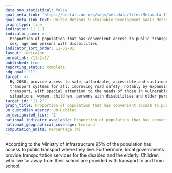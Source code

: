 ```yaml
---
data_non_statistical: false
goal_meta_link: 'https://unstats.un.org/sdgs/metadata/files/Metadata-11-02-01.pdf'
goal_meta_link_text: United Nations Sustainable Development Goals Metadata (pdf 2066kB)
graph_type: line
indicator: 11.2.1
indicator_name: >-
  Proportion of population that has convenient access to public transport, by
  sex, age and persons with disabilities
indicator_sort_order: 11-02-01
layout: indicator
permalink: /11-2-1/
published: true
reporting_status: complete
sdg_goal: '11'
target: >-
  By 2030, provide access to safe, affordable, accessible and sustainable
  transport systems for all, improving road safety, notably by expanding public
  transport, with special attention to the needs of those in vulnerable
  situations, women, children, persons with disabilities and older persons
target_id: '11.2'
graph_title: Proportion of population that has convenient access to public transport.
un_custodian_agency: UN-Habitat
un_designated_tier: '2'
national_indicator_available: Proportion of population that has convenient access to public transport.
national_geographical_coverage: Iceland
computation_units: Percentage (%)
---
```


According to the Ministry of Infrastructure 95% of the population has access to public transport where they live. Furthermore, local governments provide transportation services for the disabled and the elderly. Children who live far away from their school are provided with transport to and from school.
